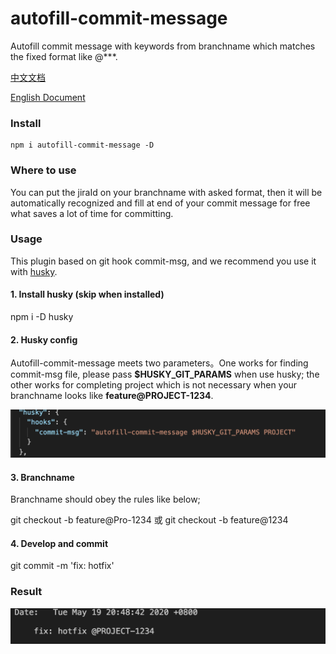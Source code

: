 # autofill-commit-message

Autofill commit message with keywords from branchname which matches the fixed format like @***.

[中文文档]('https://github.com/Zwe1/autofill-commit-message/blob/master/README.zh-CN.md')

[English Document]('https://github.com/Zwe1/autofill-commit-message')

### Install

```
npm i autofill-commit-message -D 
```

### Where to use

You can put the jiraId on your branchname with asked format, then it will be automatically recognized and fill at end of your commit message for free what saves a lot of time for committing.

### Usage

This plugin based on git hook commit-msg, and we recommend you use it with [husky]('https://github.com/typicode/husky').

#### 1. Install husky (skip when installed)

npm i -D husky 

#### 2.  Husky config

Autofill-commit-message meets two parameters。One works for finding commit-msg file, please pass **$HUSKY_GIT_PARAMS** when use husky; the other works for completing project which is not necessary when your branchname looks like **feature@PROJECT-1234**.

<img src="./assets/husky.png">


#### 3. Branchname

Branchname should obey the rules like below;

git checkout -b feature@Pro-1234 或 git checkout -b feature@1234

#### 4. Develop and commit

git commit -m 'fix: hotfix'

### Result

<img src="./assets/commit.png">